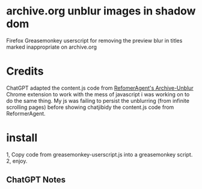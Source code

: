 # archive.org unblur images in shadow dom
Firefox Greasemonkey userscript for removing the preview blur in titles marked inappropriate on archive.org

# Credits
ChatGPT adapted the content.js code from [RefomerAgent's Archive-Unblur](https://github.com/ReformerAgent/Archive-Unblur) Chrome extension to work with the mess of javascript i was working on to do the same thing.  My js was failing to persist the unblurring (from infinite scrolling pages) before showing chatjibidy the content.js code from ReformerAgent.

# install
1, Copy code from greasemonkey-userscript.js into a greasemonkey script.
2, enjoy.

## ChatGPT Notes
